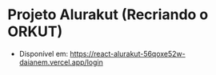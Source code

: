 # Projeto Alurakut (Recriando o ORKUT)

- Disponível em: https://react-alurakut-56qoxe52w-daianem.vercel.app/login

